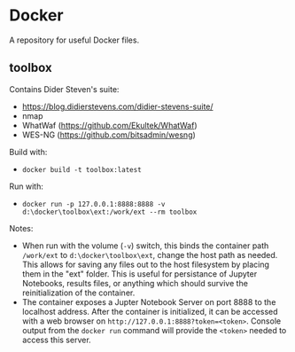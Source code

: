# Docker
A repository for useful Docker files.

## toolbox
Contains Dider Steven's suite:
  * https://blog.didierstevens.com/didier-stevens-suite/
  * nmap
  * WhatWaf (https://github.com/Ekultek/WhatWaf)
  * WES-NG (https://github.com/bitsadmin/wesng)
  
Build with:
  * `docker build -t toolbox:latest`
  
Run with:
  * `docker run -p 127.0.0.1:8888:8888 -v d:\docker\toolbox\ext:/work/ext --rm toolbox`
  
Notes:
  * When run with the volume (`-v`) switch, this binds the container path `/work/ext` to `d:\docker\toolbox\ext`, change the host path as needed.  This allows for saving any files out to the host filesystem by placing them in the "ext" folder.  This is useful for persistance of Jupyter Notebooks, results files, or anything which should survive the reinitialization of the container.  
  * The container exposes a Jupter Notebook Server on port 8888 to the localhost address.  After the container is initialized, it can be accessed with a web browser on `http://127.0.0.1:8888?token=<token>`.  Console output from the `docker run` command will provide the `<token>` needed to access this server.
